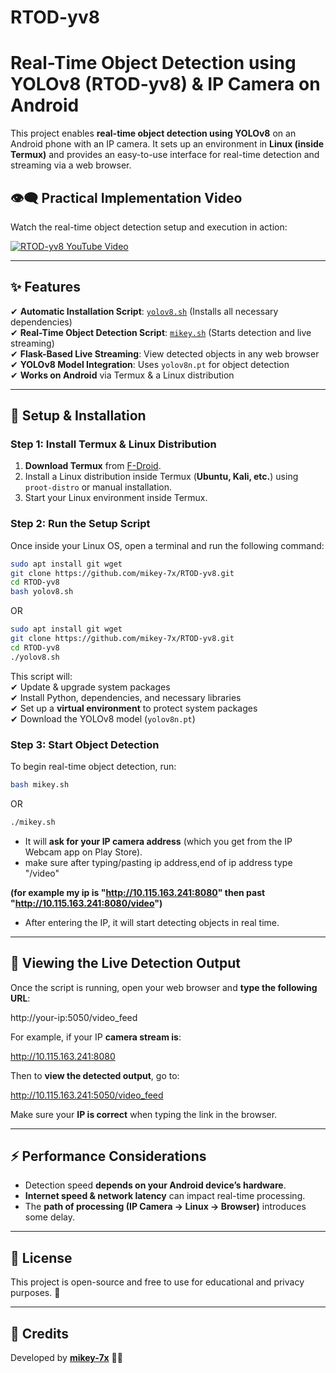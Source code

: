 # RTOD-yv8
# **Real-Time Object Detection using YOLOv8 (RTOD-yv8) & IP Camera on Android**  

This project enables **real-time object detection using YOLOv8** on an Android phone with an IP camera. It sets up an environment in **Linux (inside Termux)** and provides an easy-to-use interface for real-time detection and streaming via a web browser.  


## **👁️‍🗨️ Practical Implementation Video**  
Watch the real-time object detection setup and execution in action:

[![RTOD-yv8 YouTube Video](https://img.youtube.com/vi/Z2IPboIIq9U/0.jpg)](https://youtu.be/Z2IPboIIq9U)  

---

## **✨ Features**  
✔ **Automatic Installation Script**: [`yolov8.sh`](https://github.com/mikey-7x/RTOD-yv8/blob/main/yolov8.sh) (Installs all necessary dependencies)  
✔ **Real-Time Object Detection Script**: [`mikey.sh`](https://github.com/mikey-7x/RTOD-yv8/blob/main/mikey.sh) (Starts detection and live streaming)  
✔ **Flask-Based Live Streaming**: View detected objects in any web browser  
✔ **YOLOv8 Model Integration**: Uses `yolov8n.pt` for object detection  
✔ **Works on Android** via Termux & a Linux distribution  

---  

## **🚀 Setup & Installation**  

### **Step 1: Install Termux & Linux Distribution**  
1. **Download Termux** from [F-Droid](https://f-droid.org/en/packages/com.termux/).  
2. Install a Linux distribution inside Termux (**Ubuntu, Kali, etc.**) using `proot-distro` or manual installation.  
3. Start your Linux environment inside Termux.  

### **Step 2: Run the Setup Script**  
Once inside your Linux OS, open a terminal and run the following command:  
```sh
sudo apt install git wget
git clone https://github.com/mikey-7x/RTOD-yv8.git
cd RTOD-yv8
bash yolov8.sh
```
OR
```sh
sudo apt install git wget
git clone https://github.com/mikey-7x/RTOD-yv8.git
cd RTOD-yv8
./yolov8.sh
```

This script will:  
✔ Update & upgrade system packages  
✔ Install Python, dependencies, and necessary libraries  
✔ Set up a **virtual environment** to protect system packages  
✔ Download the YOLOv8 model (`yolov8n.pt`)  

### **Step 3: Start Object Detection**  
To begin real-time object detection, run:  
```sh
bash mikey.sh
```
OR
```sh
./mikey.sh
```
- It will **ask for your IP camera address** (which you get from the IP Webcam app on Play Store).
- make sure after typing/pasting ip address,end of ip address type "/video"

**(for example my ip is "http://10.115.163.241:8080" then past "http://10.115.163.241:8080/video")**

- After entering the IP, it will start detecting objects in real time.  

---

## **🎥 Viewing the Live Detection Output**  

Once the script is running, open your web browser and **type the following URL**:  

http://your-ip:5050/video_feed

For example, if your IP **camera stream is**:  

http://10.115.163.241:8080

Then to **view the detected output**, go to:  

http://10.115.163.241:5050/video_feed

Make sure your **IP is correct** when typing the link in the browser.  

---

## **⚡ Performance Considerations**  
- Detection speed **depends on your Android device’s hardware**.  
- **Internet speed & network latency** can impact real-time processing.  
- The **path of processing (IP Camera → Linux → Browser)** introduces some delay.  

---

## **📜 License**

This project is open-source and free to use for educational and privacy purposes. 🚀

---

## **📜 Credits**  
Developed by **[mikey-7x](https://github.com/mikey-7x)** 🚀🔥  

